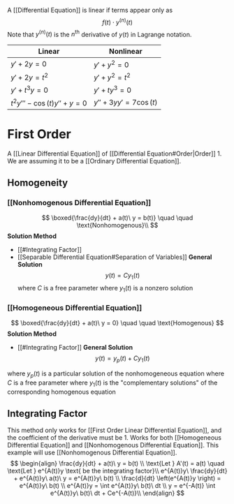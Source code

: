 A [[Differential Equation]] is linear if terms appear only as
$$
f(t) \cdot y^{(n)}(t)
$$
Note that $y^{(n)}(t)$ is the $n^\text{th}$ derivative of $y(t)$ in Lagrange notation.

| Linear                        | Nonlinear           |
| ----------------------------- | ------------------- |
| $y'+2y=0$                     | $y'+y^2 = 0$        |
| $y'+2y=t^2$                   | $y'+y^2 = t^2$      |
| $y'+t^3y=0$                   | $y'+ty^3 = 0$       |
| $t^2 y''' - \cos(t)y''+y = 0$ | $y''+3yy'=7\cos(t)$ |

# First Order
A [[Linear Differential Equation]] of [[Differential Equation#Order|Order]] 1. We are assuming it to be a [[Ordinary Differential Equation]].
## Homogeneity
### [[Nonhomogenous Differential Equation]]
$$
\boxed{\frac{dy}{dt} + a(t)\ y = b(t)}  \quad \quad \text{Nonhomogenous}\\
$$
**Solution Method**
* [[#Integrating Factor]]
* [[Separable Differential Equation#Separation of Variables]]
**General Solution**
$$
y(t) = Cy_{1}(t)
$$
where $C$ is a free parameter
where $y_1(t)$ is a nonzero solution
### [[Homogeneous Differential Equation]]
$$
\boxed{\frac{dy}{dt} + a(t)\ y = 0} \quad \quad \text{Homogenous}
$$
**Solution Method**
* [[#Integrating Factor]]
**General Solution**
$$
y(t) = y_{p}(t) + Cy_{1}(t)
$$

where $y_p(t)$ is a particular solution of the nonhomogeneous equation
where $C$ is a free parameter
where $y_1(t)$ is the "complementary solutions" of the corresponding homogenous equation

## Integrating Factor
This method only works for [[First Order Linear Differential Equation]], and the coefficient of the derivative must be 1. Works for both [[Homogeneous Differential Equation]] and [[Nonhomogenous Differential Equation]]. This example will use [[Nonhomogenous Differential Equation]].
$$
\begin{align}
\frac{dy}{dt} + a(t)\ y = b(t) \\
\text{Let } A'(t) = a(t) \quad \text{Let } e^{A(t)}y \text{ be the integrating factor}\\
e^{A(t)}y\ \frac{dy}{dt} + e^{A(t)}y\ a(t)\ y = e^{A(t)}y\ b(t) \\
\frac{d}{dt} \left(e^{A(t)}y \right) = e^{A(t)}y\ b(t) \\
e^{A(t)}y = \int e^{A(t)}y\ b(t)\ dt \\
y = e^{-A(t)} \int e^{A(t)}y\ b(t)\ dt + Ce^{-A(t)}\\
\end{align}
$$